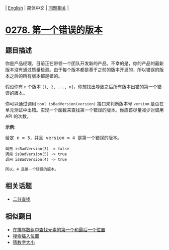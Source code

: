 
| [English](README_EN.md) | 简体中文 | [问题相关](QUESTION.md) |
# [0278. 第一个错误的版本](https://leetcode-cn.com/problems/first-bad-version/)
## 题目描述
<p>你是产品经理，目前正在带领一个团队开发新的产品。不幸的是，你的产品的最新版本没有通过质量检测。由于每个版本都是基于之前的版本开发的，所以错误的版本之后的所有版本都是错的。</p>

<p>假设你有 <code>n</code> 个版本 <code>[1, 2, ..., n]</code>，你想找出导致之后所有版本出错的第一个错误的版本。</p>

<p>你可以通过调用&nbsp;<code>bool isBadVersion(version)</code>&nbsp;接口来判断版本号 <code>version</code> 是否在单元测试中出错。实现一个函数来查找第一个错误的版本。你应该尽量减少对调用 API 的次数。</p>

<p><strong>示例:</strong></p>

<pre>给定 n = 5，并且 version = 4 是第一个错误的版本。

<code>调用 isBadVersion(3) -&gt; false
调用 isBadVersion(5)&nbsp;-&gt; true
调用 isBadVersion(4)&nbsp;-&gt; true

所以，4 是第一个错误的版本。&nbsp;</code></pre>

## 相关话题
- [二分查找](https://leetcode-cn.com/tag/binary-search)
## 相似题目
- [在排序数组中查找元素的第一个和最后一个位置](../0034/README.md)
- [搜索插入位置](../0035/README.md)
- [猜数字大小](../0374/README.md)
